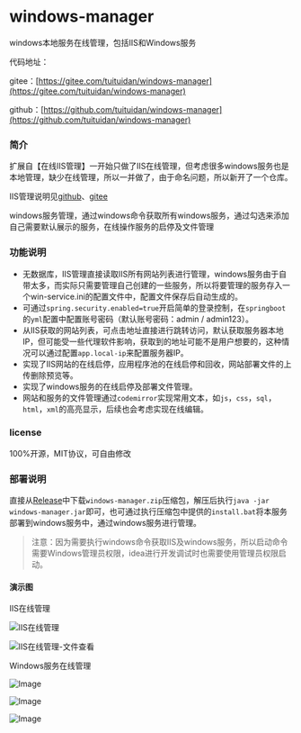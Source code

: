 # windows-manager
windows本地服务在线管理，包括IIS和Windows服务

代码地址：

gitee：[https://gitee.com/tuituidan/windows-manager](https://gitee.com/tuituidan/windows-manager)

github：[https://github.com/tuituidan/windows-manager](https://github.com/tuituidan/windows-manager)

### 简介

扩展自【在线IIS管理】一开始只做了IIS在线管理，但考虑很多windows服务也是本地管理，缺少在线管理，所以一并做了，由于命名问题，所以新开了一个仓库。

IIS管理说明见[github](https://github.com/tuituidan/iis-manager)、[gitee](https://gitee.com/tuituidan/iis-manager)

windows服务管理，通过windows命令获取所有windows服务，通过勾选来添加自己需要默认展示的服务，在线操作服务的启停及文件管理

### 功能说明

- 无数据库，IIS管理直接读取IIS所有网站列表进行管理，windows服务由于自带太多，而实际只需要管理自己创建的一些服务，所以将要管理的服务存入一个win-service.ini的配置文件中，配置文件保存后自动生成的。
- 可通过`spring.security.enabled=true`开启简单的登录控制，在`springboot`的`yml`配置中配置账号密码（默认账号密码：admin  / admin123）。
- 从IIS获取的网站列表，可点击地址直接进行跳转访问，默认获取服务器本地IP，但可能受一些代理软件影响，获取到的地址可能不是用户想要的，这种情况可以通过配置`app.local-ip`来配置服务器IP。
- 实现了IIS网站的在线启停，应用程序池的在线启停和回收，网站部署文件的上传删除预览等。
- 实现了windows服务的在线启停及部署文件管理。
- 网站和服务的文件管理通过`codemirror`实现常用文本，如`js`，`css`，`sql`，`html`，`xml`的高亮显示，后续也会考虑实现在线编辑。

### license

100%开源，MIT协议，可自由修改

### 部署说明

直接从[Release](https://github.com/tuituidan/windows-manager/releases)中下载`windows-manager.zip`压缩包，解压后执行`java -jar windows-manager.jar`即可，也可通过执行压缩包中提供的`install.bat`将本服务部署到windows服务中，通过windows服务进行管理。

> 注意：因为需要执行windows命令获取IIS及windows服务，所以启动命令需要Windows管理员权限，idea进行开发调试时也需要使用管理员权限启动。

#### 演示图

IIS在线管理

![IIS在线管理](https://github.com/user-attachments/assets/798cf769-6036-44d5-97f9-71b70315a890)

![IIS在线管理-文件查看](https://github.com/user-attachments/assets/ad1208e1-2eec-44a2-af31-b2c0f8231844)

Windows服务在线管理

![Image](https://github.com/user-attachments/assets/fd0b6757-dee2-4ca7-8ab4-f727d436b6d3)

![Image](https://github.com/user-attachments/assets/8c2cba1f-eeb5-4584-858e-3bd708e77250)

![Image](https://github.com/user-attachments/assets/3619695e-7058-4f76-9d05-523f17cd66c7)
